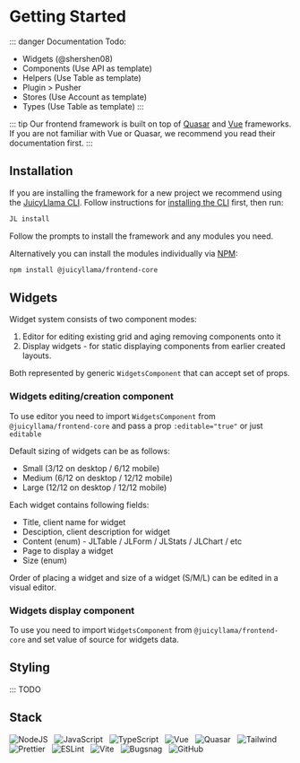 # Getting Started

::: danger
Documentation Todo:
- Widgets (@shershen08)
- Components (Use API as template)
- Helpers (Use Table as template)
- Plugin > Pusher
- Stores (Use Account as template)
- Types (Use Table as template)
  :::

::: tip
Our frontend framework is built on top of [Quasar](https://quasar.dev) and [Vue](https://vuejs.org) frameworks. If you are not familiar with Vue or Quasar, we recommend you read their documentation first.
:::

## Installation

If you are installing the framework for a new project we recommend using the [JuicyLlama CLI](https://github.com/juicyllama-npm/cli). Follow instructions for [installing the CLI](/cli#installation) first, then run:

```bash
JL install
```

Follow the prompts to install the framework and any modules you need.

Alternatively you can install the modules individually via [NPM](https://www.npmjs.com/package/@juicyllama/frontend-core):

```bash
npm install @juicyllama/frontend-core
```

## Widgets

Widget system consists of two component modes:

1. Editor for editing existing grid and aging removing components onto it
2. Display widgets - for static displaying components from earlier created layouts.

Both represented by generic `WidgetsComponent` that can accept set of props.

### Widgets editing/creation component

To use editor you need to import `WidgetsComponent` from `@juicyllama/frontend-core` and pass a prop `:editable="true"` or just `editable`

Default sizing of widgets can be as follows:

- Small (3/12 on desktop / 6/12 mobile)
- Medium (6/12 on desktop / 12/12 mobile)
- Large (12/12 on desktop / 12/12 mobile)

Each widget contains following fields:

- Title, client name for widget
- Desciption, client description for widget
- Content (enum) - JLTable / JLForm / JLStats / JLChart / etc
- Page to display a widget
- Size (enum)

Order of placing a widget and size of a widget (S/M/L) can be edited in a visual editor.

### Widgets display component

To use you need to import `WidgetsComponent` from `@juicyllama/frontend-core` and set value of source for widgets data.

## Styling

::: TODO

## Stack

![NodeJS](https://img.shields.io/badge/node.js-6DA55F?style=for-the-badge&logo=node.js&logoColor=white)
&nbsp; ![JavaScript](https://img.shields.io/badge/javascript-%23323330.svg?style=for-the-badge&logo=javascript&logoColor=%23F7DF1E)
&nbsp; ![TypeScript](https://img.shields.io/badge/typescript-%23007ACC.svg?style=for-the-badge&logo=typescript&logoColor=white)
&nbsp; ![Vue](https://img.shields.io/badge/Vue.js-35495E?style=for-the-badge&logo=vuedotjs&logoColor=4FC08D)
&nbsp; ![Quasar](https://img.shields.io/badge/Quasar-1976D2?logo=quasar&logoColor=fff&style=for-the-badge)
&nbsp; ![Tailwind](https://img.shields.io/badge/Tailwind_CSS-38B2AC?style=for-the-badge&logo=tailwind-css&logoColor=white)
&nbsp; ![Prettier](https://img.shields.io/badge/Prettier-F7B93E?logo=prettier&logoColor=fff&style=for-the-badge)
&nbsp; ![ESLint](https://img.shields.io/badge/ESLint-4B32C3?logo=eslint&logoColor=fff&style=for-the-badge)
&nbsp; ![Vite](https://img.shields.io/badge/Vite-646CFF?logo=vite&logoColor=fff&style=for-the-badge)
&nbsp; ![Bugsnag](https://img.shields.io/badge/Bugsnag-4949E4?logo=bugsnag&logoColor=fff&style=for-the-badge)
&nbsp; ![GitHub](https://img.shields.io/badge/github-%23121011.svg?style=for-the-badge&logo=github&logoColor=white)
